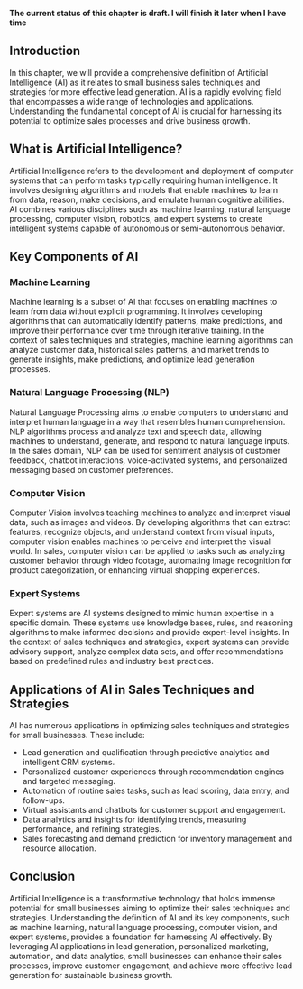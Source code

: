 **The current status of this chapter is draft. I will finish it later when I have time**

Introduction
------------

In this chapter, we will provide a comprehensive definition of Artificial Intelligence (AI) as it relates to small business sales techniques and strategies for more effective lead generation. AI is a rapidly evolving field that encompasses a wide range of technologies and applications. Understanding the fundamental concept of AI is crucial for harnessing its potential to optimize sales processes and drive business growth.

What is Artificial Intelligence?
--------------------------------

Artificial Intelligence refers to the development and deployment of computer systems that can perform tasks typically requiring human intelligence. It involves designing algorithms and models that enable machines to learn from data, reason, make decisions, and emulate human cognitive abilities. AI combines various disciplines such as machine learning, natural language processing, computer vision, robotics, and expert systems to create intelligent systems capable of autonomous or semi-autonomous behavior.

Key Components of AI
--------------------

### Machine Learning

Machine learning is a subset of AI that focuses on enabling machines to learn from data without explicit programming. It involves developing algorithms that can automatically identify patterns, make predictions, and improve their performance over time through iterative training. In the context of sales techniques and strategies, machine learning algorithms can analyze customer data, historical sales patterns, and market trends to generate insights, make predictions, and optimize lead generation processes.

### Natural Language Processing (NLP)

Natural Language Processing aims to enable computers to understand and interpret human language in a way that resembles human comprehension. NLP algorithms process and analyze text and speech data, allowing machines to understand, generate, and respond to natural language inputs. In the sales domain, NLP can be used for sentiment analysis of customer feedback, chatbot interactions, voice-activated systems, and personalized messaging based on customer preferences.

### Computer Vision

Computer Vision involves teaching machines to analyze and interpret visual data, such as images and videos. By developing algorithms that can extract features, recognize objects, and understand context from visual inputs, computer vision enables machines to perceive and interpret the visual world. In sales, computer vision can be applied to tasks such as analyzing customer behavior through video footage, automating image recognition for product categorization, or enhancing virtual shopping experiences.

### Expert Systems

Expert systems are AI systems designed to mimic human expertise in a specific domain. These systems use knowledge bases, rules, and reasoning algorithms to make informed decisions and provide expert-level insights. In the context of sales techniques and strategies, expert systems can provide advisory support, analyze complex data sets, and offer recommendations based on predefined rules and industry best practices.

Applications of AI in Sales Techniques and Strategies
-----------------------------------------------------

AI has numerous applications in optimizing sales techniques and strategies for small businesses. These include:

* Lead generation and qualification through predictive analytics and intelligent CRM systems.
* Personalized customer experiences through recommendation engines and targeted messaging.
* Automation of routine sales tasks, such as lead scoring, data entry, and follow-ups.
* Virtual assistants and chatbots for customer support and engagement.
* Data analytics and insights for identifying trends, measuring performance, and refining strategies.
* Sales forecasting and demand prediction for inventory management and resource allocation.

Conclusion
----------

Artificial Intelligence is a transformative technology that holds immense potential for small businesses aiming to optimize their sales techniques and strategies. Understanding the definition of AI and its key components, such as machine learning, natural language processing, computer vision, and expert systems, provides a foundation for harnessing AI effectively. By leveraging AI applications in lead generation, personalized marketing, automation, and data analytics, small businesses can enhance their sales processes, improve customer engagement, and achieve more effective lead generation for sustainable business growth.
